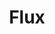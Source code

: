 ---
codehost: https://github.com/FluxML
logohandle: fluxmlai
sort: fluxml
title: Flux
twitter: https://x.com/FluxML
website: https://fluxml.ai/
wikipedia: https://en.wikipedia.org/wiki/Flux_(machine-learning_framework)
---